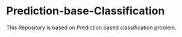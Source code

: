 # Prediction-base-Classification

This Repository is based on Prediction based classification problem.
